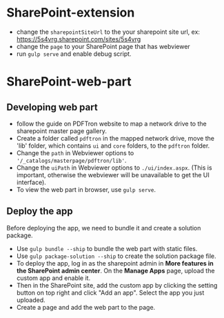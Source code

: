 # SharePoint-extension
- change the `sharepointSiteUrl` to the your sharepoint site url, ex: https://5s4vrg.sharepoint.com/sites/5s4vrg
- change the `page` to your SharePoint page that has webviewer
- run `gulp serve` and enable debug script.


# SharePoint-web-part
## Developing web part
- follow the guide on PDFTron website to map a network drive to the sharepoint master page gallery.
- Create a folder called `pdftron` in the mapped network drive, move the 'lib' folder, which contains `ui` and `core` folders, to the `pdftron` folder.
- Change the `path` in Webviewer options to `'/_catalogs/masterpage/pdftron/lib'`.
- Change the `uiPath` in Webviewer options to `./ui/index.aspx`. (This is important, otherwise the webviewer will be unavailable to get the UI interface).
- To view the web part in browser, use `gulp serve`.

## Deploy the app
Before deploying the app, we need to bundle it and create a solution package.
- Use `gulp bundle --ship` to bundle the web part with static files.
- Use `gulp package-solution --ship` to create the solution package file.
- To deploy the app, log in as the sharepoint admin in __More features in the SharePoint admin center__. On the __Manage Apps__ page, upload the custom app and enable it.
- Then in the SharePoint site, add the custom app by clicking the setting button on top right and click "Add an app". Select the app you just uploaded.
- Create a page and add the web part to the page.